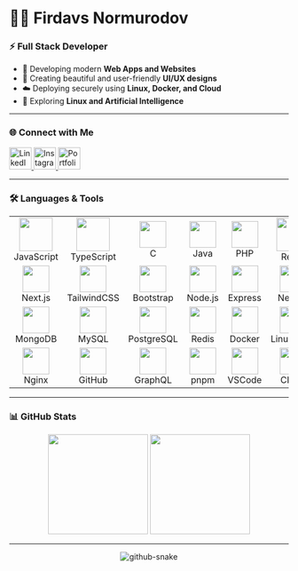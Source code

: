 # 👨‍💻 Firdavs Normurodov

### ⚡ Full Stack Developer

- 🚀 Developing modern **Web Apps and Websites**
- 🎨 Creating beautiful and user-friendly **UI/UX designs**
- ☁️ Deploying securely using **Linux, Docker, and Cloud**
- 🧠 Exploring **Linux and Artificial Intelligence**

---

### 🌐 Connect with Me

<p>
  <a href="https://www.linkedin.com/in/firdavs-normurodov-667a85271/">
    <img src="https://skillicons.dev/icons?i=linkedin" height="40" alt="LinkedIn"/>
  </a>
  <a href="https://www.instagram.com/firdavs_flow">
    <img src="https://skillicons.dev/icons?i=instagram" height="40" alt="Instagram"/>
  </a>
  <a href="https://firdavs-developer.uz">
    <img src="https://skillicons.dev/icons?i=vercel" height="40" alt="Portfolio"/>
  </a>
</p>

---

### 🛠️ Languages & Tools

<table align="center">
  <!-- Row 1: Languages -->
  <tr>
    <td align="center"><img src="https://techstack-generator.vercel.app/js-icon.svg" width="60"/><br/>JavaScript</td>
    <td align="center"><img src="https://techstack-generator.vercel.app/ts-icon.svg" width="60"/><br/>TypeScript</td>
    <td align="center"><img src="https://skillicons.dev/icons?i=c" width="48"/><br/>C</td>
    <td align="center"><img src="https://skillicons.dev/icons?i=java" width="48"/><br/>Java</td>
    <td align="center"><img src="https://skillicons.dev/icons?i=php" width="48"/><br/>PHP</td>
    <td align="center"><img src="https://techstack-generator.vercel.app/react-icon.svg" width="60"/><br/>React</td>
  </tr>

  <!-- Row 2: Frontend -->
  <tr>
    <td align="center"><img src="https://skillicons.dev/icons?i=next" width="48"/><br/>Next.js</td>
    <td align="center"><img src="https://skillicons.dev/icons?i=tailwind" width="48"/><br/>TailwindCSS</td>
    <td align="center"><img src="https://skillicons.dev/icons?i=bootstrap" width="48"/><br/>Bootstrap</td>
    <td align="center"><img src="https://skillicons.dev/icons?i=nodejs" width="48"/><br/>Node.js</td>
    <td align="center"><img src="https://skillicons.dev/icons?i=express" width="48"/><br/>Express</td>
    <td align="center"><img src="https://skillicons.dev/icons?i=nestjs" width="48"/><br/>NestJS</td>
  </tr>

  <!-- Row 3: Databases -->
  <tr>
    <td align="center"><img src="https://skillicons.dev/icons?i=mongodb" width="48"/><br/>MongoDB</td>
    <td align="center"><img src="https://skillicons.dev/icons?i=mysql" width="48"/><br/>MySQL</td>
    <td align="center"><img src="https://skillicons.dev/icons?i=postgresql" width="48"/><br/>PostgreSQL</td>
    <td align="center"><img src="https://skillicons.dev/icons?i=redis" width="48"/><br/>Redis</td>
    <td align="center"><img src="https://skillicons.dev/icons?i=docker" width="48"/><br/>Docker</td>
    <td align="center"><img src="https://skillicons.dev/icons?i=linux" width="48"/><br/>Linux/Unix</td>
  </tr>

  <!-- Row 4: DevOps & Tools -->
  <tr>
    <td align="center"><img src="https://skillicons.dev/icons?i=nginx" width="48"/><br/>Nginx</td>
    <td align="center"><img src="https://skillicons.dev/icons?i=github" width="48"/><br/>GitHub</td>
    <td align="center"><img src="https://skillicons.dev/icons?i=graphql" width="48"/><br/>GraphQL</td>
    <td align="center"><img src="https://skillicons.dev/icons?i=pnpm" width="48"/><br/>pnpm</td>
    <td align="center"><img src="https://skillicons.dev/icons?i=vscode" width="48"/><br/>VSCode</td>
    <td align="center"><img src="https://skillicons.dev/icons?i=github" width="48"/><br/>CI/CD</td>
  </tr>
</table>

---

### 📊 GitHub Stats

<p align="center">
  <img src="https://github-readme-stats.vercel.app/api?username=firdavsdev07&show_icons=true&theme=chartreuse-dark&hide_border=true" height="180"/>
  <img src="https://github-readme-stats.vercel.app/api/top-langs/?username=firdavsdev07&layout=compact&theme=chartreuse-dark&hide_border=true" height="180"/>
</p>

---

<div align="center">
  <picture>
    <source media="(prefers-color-scheme: dark)" srcset="https://github.com/firdavsdev07/firdavsdev07/blob/output/github-contribution-grid-snake-dark.svg" />
    <source media="(prefers-color-scheme: light)" srcset="https://github.com/firdavsdev07/firdavsdev07/blob/output/github-contribution-grid-snake.svg" />
    <img alt="github-snake" src="https://github.com/firdavsdev07/firdavsdev07/blob/output/github-contribution-grid-snake.svg" />
  </picture>
</div>

